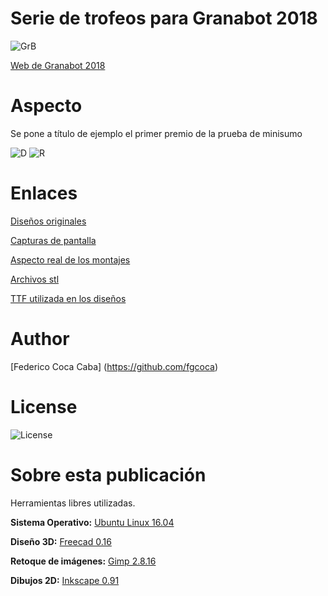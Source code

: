 # **Serie de trofeos para Granabot 2018** 

![GrB][1]

 [1]: https://github.com/fgcoca/3D-Design_Robots_Other/blob/master/Trofeos-Granabot-2018/Images/Others/Letras.png

[Web de Granabot 2018](https://sites.google.com/site/granabot18/)

# **Aspecto**
Se pone a título de ejemplo el primer premio de la prueba de minisumo

![D][2] ![R][3]

 [2]: https://github.com/fgcoca/3D-Design_Robots_Other/blob/master/Trofeos-Granabot-2018/Images/Capturas/Minisumo/Minisumo-1-m.png
 [3]: https://github.com/fgcoca/3D-Design_Robots_Other/blob/master/Trofeos-Granabot-2018/Images/Fotos/Minisumo/1-Minisumo.jpg


# **Enlaces**
[Diseños originales](https://github.com/fgcoca/3D-Design_Robots_Other/tree/master/Trofeos-Granabot-2018/Design)

[Capturas de pantalla](https://github.com/fgcoca/3D-Design_Robots_Other/tree/master/Trofeos-Granabot-2018/Images/Capturas)

[Aspecto real de los montajes](https://github.com/fgcoca/3D-Design_Robots_Other/tree/master/Trofeos-Granabot-2018/Images/Fotos)

[Archivos stl](https://github.com/fgcoca/3D-Design_Robots_Other/tree/master/Trofeos-Granabot-2018/Stls)

[TTF utilizada en los diseños](https://github.com/fgcoca/3D-Design_Robots_Other/tree/master/Trofeos-Granabot-2018/TTF)
 
# **Author**

[Federico Coca Caba] (https://github.com/fgcoca)

# **License**
![License][88]

 [88]: https://github.com/fgcoca/3D-Design_Robots_Other/blob/master/Lapicero/Licencia/licencia.png

# **Sobre esta publicación**
Herramientas libres utilizadas.

**Sistema Operativo:** [Ubuntu Linux 16.04](https://www.ubuntu.com/)

**Diseño 3D:** [Freecad 0.16](https://www.freecadweb.org/)

**Retoque de imágenes:** [Gimp 2.8.16](https://www.gimp.org/)

**Dibujos 2D:** [Inkscape 0.91](https://inkscape.org/en/)
